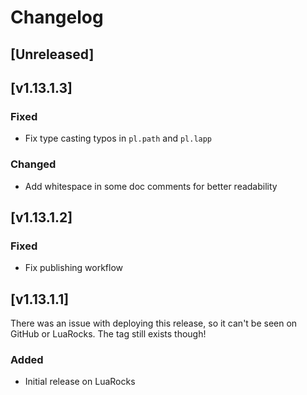 # Changelog

## [Unreleased]

## [v1.13.1.3]

### Fixed

- Fix type casting typos in `pl.path` and `pl.lapp`

### Changed

- Add whitespace in some doc comments for better readability

## [v1.13.1.2]

### Fixed

- Fix publishing workflow

## [v1.13.1.1]

There was an issue with deploying this release, so it can't be seen on GitHub or LuaRocks. The tag still exists though!

### Added

- Initial release on LuaRocks
